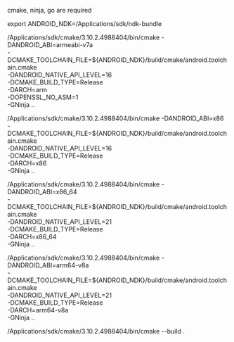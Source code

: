 cmake, ninja, go are required

export ANDROID_NDK=/Applications/sdk/ndk-bundle

/Applications/sdk/cmake/3.10.2.4988404/bin/cmake -DANDROID_ABI=armeabi-v7a \
-DCMAKE_TOOLCHAIN_FILE=${ANDROID_NDK}/build/cmake/android.toolchain.cmake \
-DANDROID_NATIVE_API_LEVEL=16 \
-DCMAKE_BUILD_TYPE=Release \
-DARCH=arm \
-DOPENSSL_NO_ASM=1 \
-GNinja ..

/Applications/sdk/cmake/3.10.2.4988404/bin/cmake -DANDROID_ABI=x86 \
-DCMAKE_TOOLCHAIN_FILE=${ANDROID_NDK}/build/cmake/android.toolchain.cmake \
-DANDROID_NATIVE_API_LEVEL=16 \
-DCMAKE_BUILD_TYPE=Release \
-DARCH=x86 \
-GNinja ..

/Applications/sdk/cmake/3.10.2.4988404/bin/cmake -DANDROID_ABI=x86_64 \
-DCMAKE_TOOLCHAIN_FILE=${ANDROID_NDK}/build/cmake/android.toolchain.cmake \
-DANDROID_NATIVE_API_LEVEL=21 \
-DCMAKE_BUILD_TYPE=Release \
-DARCH=x86_64 \
-GNinja ..

/Applications/sdk/cmake/3.10.2.4988404/bin/cmake -DANDROID_ABI=arm64-v8a \
-DCMAKE_TOOLCHAIN_FILE=${ANDROID_NDK}/build/cmake/android.toolchain.cmake \
-DANDROID_NATIVE_API_LEVEL=21 \
-DCMAKE_BUILD_TYPE=Release \
-DARCH=arm64-v8a \
-GNinja ..

/Applications/sdk/cmake/3.10.2.4988404/bin/cmake --build .
